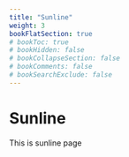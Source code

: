 ```yaml
---
title: "Sunline"
weight: 3
bookFlatSection: true
# bookToc: true
# bookHidden: false
# bookCollapseSection: false
# bookComments: false
# bookSearchExclude: false
---
```


# Sunline 
This is sunline page
